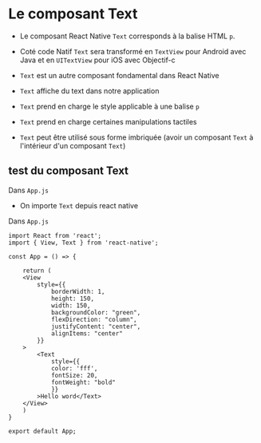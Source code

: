 # Le composant Text

- Le composant React Native `Text` corresponds à la balise HTML `p`.

- Coté code Natif `Text` sera transformé en `TextView` pour Android avec Java et en `UITextView` pour iOS avec Objectif-c

- `Text` est un autre composant fondamental dans React Native

- `Text` affiche du text dans notre application

- `Text` prend en charge le style applicable à une balise `p`

- `Text` prend en charge certaines manipulations tactiles

- `Text` peut être utilisé sous forme imbriquée (avoir un composant `Text` à l'intérieur d'un composant `Text`)

## test du composant Text

Dans `App.js`

- On importe `Text` depuis react native

Dans `App.js`

    import React from 'react';
    import { View, Text } from 'react-native';

    const App = () => {

        return (
        <View 
            style={{
                borderWidth: 1,
                height: 150,
                width: 150,
                backgroundColor: "green",
                flexDirection: "column",
                justifyContent: "center",
                alignItems: "center"
            }}
        >
            <Text
                style={{
                color: 'fff',
                fontSize: 20,
                fontWeight: "bold"
                }}
            >Hello word</Text>
        </View>
        )
    }

    export default App;